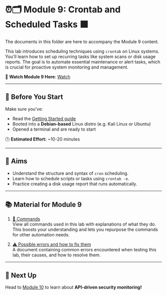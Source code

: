 # ⏰🗂️ Module 9: Crontab and Scheduled Tasks 🟩

The documents in this folder are here to accompany the Module 9 content.

This lab introduces scheduling techniques using `crontab` on Linux systems. You'll learn how to set up recurring tasks like system scans or disk usage reports. The goal is to automate essential maintenance or alert tasks, which is crucial for proactive system monitoring and management.

🎥 **Watch Module 9 Here**: [Watch](https://www.youtube.com/watch?v=5p59foEV7pA&t=309s)

---

## 🧭 Before You Start

Make sure you’ve:
- Read the [Getting Started guide](../GETTING_STARTED.md)
- Booted into a **Debian-based** Linux distro (e.g. Kali Linux or Ubuntu)
- Opened a terminal and are ready to start

🕒 **Estimated Effort:** ~10-20 minutes

---

## 🎯 Aims

- Understand the structure and syntax of `cron` scheduling.  
- Learn how to schedule scripts or tasks using `crontab -e`.  
- Practice creating a disk usage report that runs automatically.

---

## 📚 Material for Module 9

1. [📖 Commands](./commands.md)  
   View all commands used in this lab with explanations of what they do.  
   This boosts your understanding and lets you repurpose the commands for other automation needs.

2. [⚠ Possible errors and how to fix them](./errors.md)  
   A document containing common errors encountered when testing this lab, their causes, and how to resolve them.

---

## 🚀 Next Up

Head to [Module 10](https://github.com/zominy/bash-cybersecurity-course/tree/main/xModule%2010%3A%20API-Driven%20Security%20Monitoring%3A%20Curl'd%20Up%20in%20API%20Drama) to learn about **API-driven security monitoring!**
